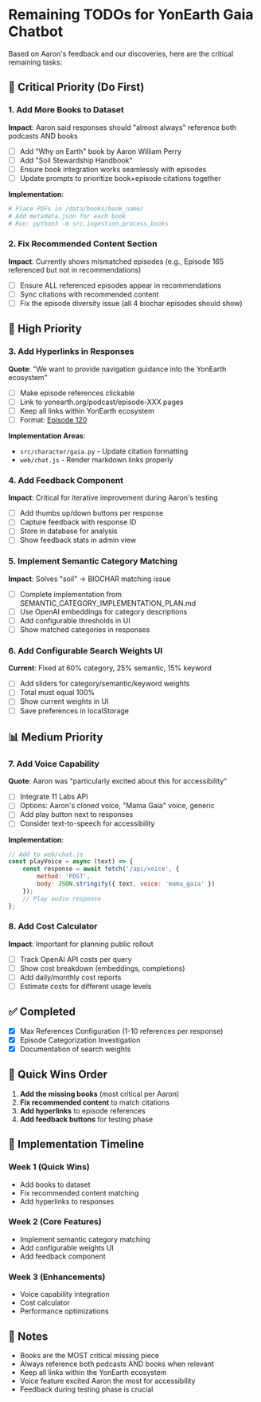 # Remaining TODOs for YonEarth Gaia Chatbot

Based on Aaron's feedback and our discoveries, here are the critical remaining tasks:

## 🚨 Critical Priority (Do First)

### 1. Add More Books to Dataset
**Impact**: Aaron said responses should "almost always" reference both podcasts AND books

- [ ] Add "Why on Earth" book by Aaron William Perry
- [ ] Add "Soil Stewardship Handbook" 
- [ ] Ensure book integration works seamlessly with episodes
- [ ] Update prompts to prioritize book+episode citations together

**Implementation**:
```bash
# Place PDFs in /data/books/book_name/
# Add metadata.json for each book
# Run: python3 -m src.ingestion.process_books
```

### 2. Fix Recommended Content Section
**Impact**: Currently shows mismatched episodes (e.g., Episode 165 referenced but not in recommendations)

- [ ] Ensure ALL referenced episodes appear in recommendations
- [ ] Sync citations with recommended content
- [ ] Fix the episode diversity issue (all 4 biochar episodes should show)

## 🔧 High Priority

### 3. Add Hyperlinks in Responses
**Quote**: "We want to provide navigation guidance into the YonEarth ecosystem"

- [ ] Make episode references clickable
- [ ] Link to yonearth.org/podcast/episode-XXX pages
- [ ] Keep all links within YonEarth ecosystem
- [ ] Format: [Episode 120](https://yonearth.org/podcast/episode-120...)

**Implementation Areas**:
- `src/character/gaia.py` - Update citation formatting
- `web/chat.js` - Render markdown links properly

### 4. Add Feedback Component
**Impact**: Critical for iterative improvement during Aaron's testing

- [ ] Add thumbs up/down buttons per response
- [ ] Capture feedback with response ID
- [ ] Store in database for analysis
- [ ] Show feedback stats in admin view

### 5. Implement Semantic Category Matching
**Impact**: Solves "soil" → BIOCHAR matching issue

- [ ] Complete implementation from SEMANTIC_CATEGORY_IMPLEMENTATION_PLAN.md
- [ ] Use OpenAI embeddings for category descriptions
- [ ] Add configurable thresholds in UI
- [ ] Show matched categories in responses

### 6. Add Configurable Search Weights UI
**Current**: Fixed at 60% category, 25% semantic, 15% keyword

- [ ] Add sliders for category/semantic/keyword weights
- [ ] Total must equal 100%
- [ ] Show current weights in UI
- [ ] Save preferences in localStorage

## 📊 Medium Priority

### 7. Add Voice Capability
**Quote**: Aaron was "particularly excited about this for accessibility"

- [ ] Integrate 11 Labs API
- [ ] Options: Aaron's cloned voice, "Mama Gaia" voice, generic
- [ ] Add play button next to responses
- [ ] Consider text-to-speech for accessibility

**Implementation**:
```javascript
// Add to web/chat.js
const playVoice = async (text) => {
    const response = await fetch('/api/voice', {
        method: 'POST',
        body: JSON.stringify({ text, voice: 'mama_gaia' })
    });
    // Play audio response
};
```

### 8. Add Cost Calculator
**Impact**: Important for planning public rollout

- [ ] Track OpenAI API costs per query
- [ ] Show cost breakdown (embeddings, completions)
- [ ] Add daily/monthly cost reports
- [ ] Estimate costs for different usage levels

## ✅ Completed

- [x] Max References Configuration (1-10 references per response)
- [x] Episode Categorization Investigation
- [x] Documentation of search weights

## 📝 Quick Wins Order

1. **Add the missing books** (most critical per Aaron)
2. **Fix recommended content** to match citations
3. **Add hyperlinks** to episode references
4. **Add feedback buttons** for testing phase

## 🚀 Implementation Timeline

### Week 1 (Quick Wins)
- Add books to dataset
- Fix recommended content matching
- Add hyperlinks to responses

### Week 2 (Core Features)
- Implement semantic category matching
- Add configurable weights UI
- Add feedback component

### Week 3 (Enhancements)
- Voice capability integration
- Cost calculator
- Performance optimizations

## 📌 Notes

- Books are the MOST critical missing piece
- Always reference both podcasts AND books when relevant
- Keep all links within the YonEarth ecosystem
- Voice feature excited Aaron the most for accessibility
- Feedback during testing phase is crucial